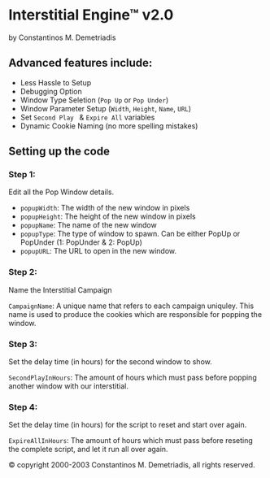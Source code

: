 # Interstitial Engine™ v2.0

by Constantinos M. Demetriadis

## Advanced features include:

- Less Hassle to Setup
- Debugging Option
- Window Type Seletion (`Pop Up` or `Pop Under`)
- Window Parameter Setup (`Width`, `Height`, `Name`, `URL`)
- Set `Second Play ` & `Expire All` variables
- Dynamic Cookie Naming (no more spelling mistakes)

## Setting up the code

### Step 1:

Edit all the Pop Window details.

- `popupWidth`: The width of the new window in pixels
- `popupHeight`: The height of the new window in pixels
- `popupName`: The name of the new window
- `popupType`: The type of window to spawn. Can be either PopUp or PopUnder (1: PopUnder & 2: PopUp)
- `popupURL`: The URL to open in the new window.

### Step 2:
Name the Interstitial Campaign

`CampaignName`: A unique name that refers to each campaign uniquley. This name is used to produce the cookies which are responsible for popping the window.

### Step 3:

Set the delay time (in hours) for the second window to show.

`SecondPlayInHours`: The amount of hours which must pass before popping another window with our interstitial.

### Step 4:

Set the delay time (in hours) for the script to reset and start over again.

`ExpireAllInHours`: The amount of hours which must pass before reseting the complete script, and let it run all over again.
	
© copyright 2000-2003 Constantinos M. Demetriadis, all rights reserved.